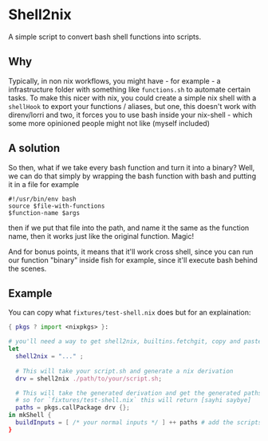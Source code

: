 # Shell2nix 

A simple script to convert bash shell functions into scripts. 

## Why

Typically, in non nix workflows, you might have - for example - a infrastructure folder with something like `functions.sh` to automate certain tasks. 
To make this nicer with nix, you could create a simple nix shell with a `shellHook` to export your functions / aliases, but one, this doesn't work with direnv/lorri
and two, it forces you to use bash inside your nix-shell - which some more opinioned people might not like (myself included)

## A solution 

So then, what if we take every bash function and turn it into a binary? Well, we can do that simply by wrapping the bash function with bash and putting it in a file for example 

```
#!/usr/bin/env bash
source $file-with-functions
$function-name $args
```

then if we put that file into the path, and name it the same as the function name, then it works just like the original function. Magic! 

And for bonus points, it means that it'll work cross shell, since you can run our function "binary" inside fish for example, since it'll execute 
bash behind the scenes.

## Example

You can copy what `fixtures/test-shell.nix` does but for an explaination:

```nix
{ pkgs ? import <nixpkgs> }:

# you'll need a way to get shell2nix, builtins.fetchgit, copy and paste it, etc
let 
  shell2nix = "..." ; 
  
  # This will take your script.sh and generate a nix derivation
  drv = shell2nix ./path/to/your/script.sh;

  # This will take the generated derivation and get the generated paths,
  # so for `fixtures/test-shell.nix` this will return [sayhi saybye]
  paths = pkgs.callPackage drv {}; 
in mkShell {
  buildInputs = [ /* your normal inputs */ ] ++ paths # add the scripts to your path
}
```

